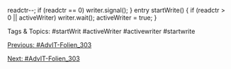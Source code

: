 readctr--;
if (readctr == 0)    writer.signal();    }
    entry startWrite() {
if (readctr > 0 || activeWriter)    writer.wait();
activeWriter  = true;    }

   Tags & Topics:
   #startWrit
   #activeWriter
   #activewriter
   #startwrite

[Previous: #AdvIT-Folien_303](AdvIT-Folien_303.md)

[Next: #AdvIT-Folien_303](AdvIT-Folien_303.md)